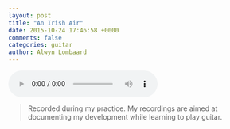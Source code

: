 ```yaml
---
layout: post
title: "An Irish Air"
date: 2015-10-24 17:46:58 +0000
comments: false
categories: guitar
author: Alwyn Lombaard
---
```



<audio controls>
  <source src="/music/An_Irish_Air_20151024_174705.mp3" type="audio/mpeg">
</audio>

>Recorded during my practice. My recordings are aimed at documenting my development while learning to play guitar. 